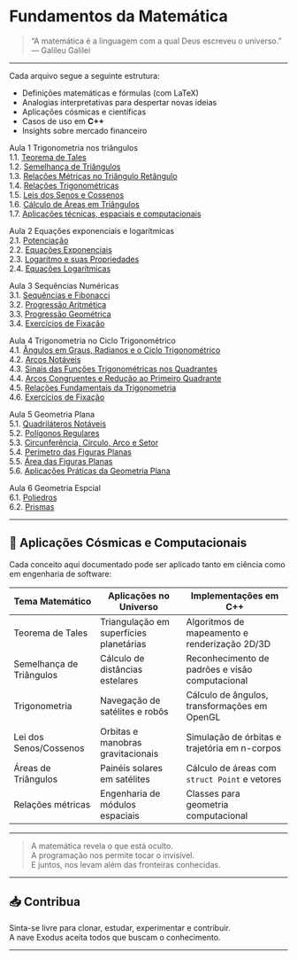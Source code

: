 # Fundamentos da Matemática

> “A matemática é a linguagem com a qual Deus escreveu o universo.” — Galileu Galilei

---

Cada arquivo segue a seguinte estrutura:

- Definições matemáticas e fórmulas (com LaTeX)
- Analogias interpretativas para despertar novas ideias
- Aplicações cósmicas e científicas
- Casos de uso em **C++**
- Insights sobre mercado financeiro

Aula 1 Trigonometria nos triângulos    
1.1. [Teorema de Tales](./1.1-teorema-de-tales.md)  
1.2. [Semelhança de Triângulos](1.2-semelhanca-triangulos.md)  
1.3. [Relações Métricas no Triângulo Retângulo](./1.3-relacoes-metricas.md)   
1.4. [Relações Trigonométricas](1.4-relacoes-trigonometricas.md)  
1.5. [Leis dos Senos e Cossenos](1.5-lei-dos-senos-e-cossenos.md)  
1.6. [Cálculo de Áreas em Triângulos](1.6-teorema-das-areas.md)  
1.7. [Aplicações técnicas, espaciais e computacionais](exemplos-praticos.md)  

Aula 2 Equações exponenciais e logarítmicas  
2.1. [Potenciação](./2.1-potenciacao.md)   
2.2. [Equações Exponenciais](./2.2-equacoes-exponenciais.md)  
2.3. [Logaritmo e suas Propriedades](./2.3-logaritmo.md)  
2.4. [Equações Logarítmicas](./2.4-equacoes-logaritmicas.md)

Aula 3 Sequências Numéricas  
3.1. [Sequências e Fibonacci](./3.1-sequencias-e-fibonacci.md)  
3.2. [Progressão Aritmética](./3.2-progressao-aritmetica.md)  
3.3. [Progressão Geométrica](./3.3-progressao-geometrica.md)  
3.4. [Exercícios de Fixação](./3.4-exercicios-de-fixacao.md)  

Aula 4 Trigonometria no Ciclo Trigonométrico  
4.1. [Ângulos em Graus, Radianos e o Ciclo Trigonométrico](./4.1-angulos-em-graus-radianos-e-o-ciclo-trigonometrico.md)  
4.2. [Arcos Notáveis](./4.2-arcos-notaveis.md)  
4.3. [Sinais das Funções Trigonométricas nos Quadrantes](./4.3-sinais-das-funcoes-trignometricas-nos-quadrantes.md)  
4.4. [Arcos Congruentes e Redução ao Primeiro Quadrante](./4.4-arcos-congruentes-e-reducao-ao-primeiro-quadrante.md)  
4.5. [Relações Fundamentais da Trigonometria](./4.5-relacoes-fundamentais-da-trigonometria.md)  
4.6. [Exercícios de Fixação](./4.6-exercicios-de-fixacao.md)  

Aula 5 Geometria Plana  
5.1. [Quadriláteros Notáveis](./5.1-quadrilateros-notaveis.md)  
5.2. [Polígonos Regulares](./5.2-poligonos-regulares.md)  
5.3. [Circunferência, Círculo, Arco e Setor](./5.3-circunferencia-circulo-arco-e-setor.md)  
5.4. [Perímetro das Figuras Planas](./5.4-perimetros-das-figuras-planas.md)  
5.5. [Área das Figuras Planas](./5.5-area-das-figuras-planas.md)  
5.6. [Aplicações Práticas da Geometria Plana](./5.6-aplicacoes-praticas-da-geometria-plana.md)  

Aula 6 Geometria Espcial  
6.1. [Poliedros](6.1-poliedros.md)  
6.2. [Prismas](6.2-prismas.md)  

---

## 🧬 Aplicações Cósmicas e Computacionais

Cada conceito aqui documentado pode ser aplicado tanto em ciência como em engenharia de software:

| Tema Matemático        | Aplicações no Universo                  | Implementações em C++                           |
|------------------------|------------------------------------------|-------------------------------------------------|
| Teorema de Tales       | Triangulação em superfícies planetárias | Algoritmos de mapeamento e renderização 2D/3D   |
| Semelhança de Triângulos | Cálculo de distâncias estelares        | Reconhecimento de padrões e visão computacional |
| Trigonometria          | Navegação de satélites e robôs          | Cálculo de ângulos, transformações em OpenGL    |
| Lei dos Senos/Cossenos| Orbitas e manobras gravitacionais       | Simulação de órbitas e trajetória em n-corpos   |
| Áreas de Triângulos    | Painéis solares em satélites            | Cálculo de áreas com `struct Point` e vetores   |
| Relações métricas      | Engenharia de módulos espaciais         | Classes para geometria computacional            |

---

> A matemática revela o que está oculto.  
> A programação nos permite tocar o invisível.  
> E juntos, nos levam além das fronteiras conhecidas.

---

## 📥 Contribua

Sinta-se livre para clonar, estudar, experimentar e contribuir.  
A nave Exodus aceita todos que buscam o conhecimento.

---

